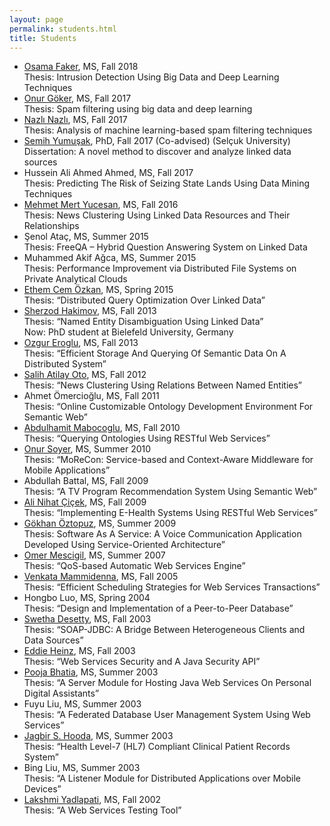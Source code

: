```yaml
---
layout: page
permalink: students.html
title: Students
---
```


<ul type="disc">
<li><a href="https://www.linkedin.com/in/osama-faker-6a1727134/">Osama Faker</a>, MS, Fall 2018<br />
Thesis: Intrusion Detection Using Big Data and Deep Learning Techniques</li>
<li><a href="https://www.linkedin.com/in/gokeronur/" target="_blank" rel="noopener">Onur Göker</a>, MS, Fall 2017<br />
Thesis: Spam filtering using big data and deep learning</li>
<li><a href="https://www.linkedin.com/in/nazlı-nazlı-b03a3b96/" target="_blank" rel="noopener">Nazlı Nazlı</a>, MS, Fall 2017<br />
Thesis: Analysis of machine learning-based <span class="il">spam</span> <span class="il">filtering</span> techniques</li>
<li><a href="https://www.linkedin.com/in/semih-yumusak-163a7385/" target="_blank" rel="noopener">Semih Yumuşak</a>, PhD, Fall 2017 (Co-advised) (Selçuk University)<br />
Dissertation: A novel method to discover and analyze linked data sources</li>
<li>Hussein Ali Ahmed Ahmed, MS, Fall 2017<br />
Thesis: Predicting The Risk of Seizing State Lands Using Data Mining Techniques</li>
<li><a href="https://www.linkedin.com/in/mehmet-mert-yucesan-82b56725/" target="_blank" rel="noopener">Mehmet Mert Yucesan</a>, MS, Fall 2016<br />
Thesis: News Clustering Using Linked Data Resources and Their Relationships</li>
<li>Şenol Ataç, MS, Summer 2015<br />
Thesis: FreeQA – Hybrid Question Answering System on Linked Data</li>
<li>Muhammed Akif Ağca, MS, Summer 2015<br />
Thesis: Performance Improvement via Distributed File Systems on Private Analytical Clouds</li>
<li><a href="https://www.linkedin.com/in/ethem-cem-özkan-12143440/" target="_blank" rel="noopener">Ethem Cem Özkan</a>, MS, Spring 2015<br />
Thesis: “Distributed Query Optimization Over Linked Data”</li>
<li><a href="http://www.sc.cit-ec.uni-bielefeld.de/team/sherzod-hakimov/" target="_blank" rel="noopener">Sherzod Hakimov</a>, MS, Fall 2013<br />
Thesis: “Named Entity Disambiguation Using Linked Data”<br />
Now: PhD student at Bielefeld University, Germany</li>
<li><a href="https://www.linkedin.com/in/özgür-eroğlu-8331857a/" target="_blank" rel="noopener">Ozgur Eroglu</a>, MS, Fall 2013<br />
Thesis: “Efficient Storage And Querying Of Semantic Data On A Distributed System”</li>
<li><a href="https://www.linkedin.com/in/saoto/" target="_blank" rel="noopener">Salih Atilay Oto</a>, MS, Fall 2012<br />
Thesis: “News Clustering Using Relations Between Named Entities”</li>
<li>Ahmet Ömercioğlu, MS, Fall 2011<br />
Thesis: “Online Customizable Ontology Development Environment For Semantic Web”</li>
<li><a href="https://www.linkedin.com/in/mabocoglu/" target="_blank" rel="noopener">Abdulhamit Mabocoglu</a>, MS, Fall 2010<br />
Thesis: “Querying Ontologies Using RESTful Web Services”</li>
<li><a href="https://www.linkedin.com/in/onursoyer/" target="_blank" rel="noopener">Onur Soyer</a>, MS, Summer 2010<br />
Thesis: “MoReCon: Service-based and Context-Aware Middleware for Mobile Applications”</li>
<li>Abdullah Battal, MS, Fall 2009<br />
Thesis: “A TV Program Recommendation System Using Semantic Web”</li>
<li><a href="https://www.linkedin.com/in/ali-nihat-çiçek-68116655/" target="_blank" rel="noopener">Ali Nihat Çiçek</a>, MS, Fall 2009<br />
Thesis: “Implementing E-Health Systems Using RESTful Web Services”</li>
<li><a href="https://www.linkedin.com/in/gökhan-öztopuz-9325b6117/" target="_blank" rel="noopener">Gökhan Öztopuz</a>, MS, Summer 2009<br />
Thesis: Software As A Service: A Voice Communication Application Developed Using Service-Oriented Architecture”</li>
<li><a href="https://www.linkedin.com/in/ömer-mescigil-msc-psm-i-13149991/" target="_blank" rel="noopener">Omer Mescigil</a>, MS, Summer 2007<br />
Thesis: “QoS-based Automatic Web Services Engine”</li>
<li><a href="https://www.linkedin.com/in/venkatamamidenna/" target="_blank" rel="noopener">Venkata Mammidenna</a>, MS, Fall 2005<br />
Thesis: “Efficient Scheduling Strategies for Web Services Transactions”</li>
<li>Hongbo Luo, MS, Spring 2004<br />
Thesis: “Design and Implementation of a Peer-to-Peer Database”</li>
<li><a href="https://www.linkedin.com/in/swethadesetty/" target="_blank" rel="noopener">Swetha Desetty</a>, MS, Fall 2003<br />
Thesis: “SOAP-JDBC: A Bridge Between Heterogeneous Clients and Data Sources”</li>
<li><a href="https://www.linkedin.com/in/eddie-heinz-4737735/" target="_blank" rel="noopener">Eddie Heinz</a>, MS, Fall 2003<br />
Thesis: “Web Services Security and A Java Security API”</li>
<li><a href="https://www.linkedin.com/in/poojatbhatia/" target="_blank" rel="noopener">Pooja Bhatia</a>, MS, Summer 2003<br />
Thesis: “A Server Module for Hosting Java Web Services On Personal Digital Assistants”</li>
<li>Fuyu Liu, MS, Summer 2003<br />
Thesis: “A Federated Database User Management System Using Web Services”</li>
<li><a href="https://www.linkedin.com/in/jhooda/" target="_blank" rel="noopener">Jagbir S. Hooda</a>, MS, Summer 2003<br />
Thesis: “Health Level-7 (HL7) Compliant Clinical Patient Records System”</li>
<li>Bing Liu, MS, Summer 2003<br />
Thesis: “A Listener Module for Distributed Applications over Mobile Devices”</li>
<li><a href="https://www.linkedin.com/in/lakshmi-yadlapati-8141a33a/" target="_blank" rel="noopener">Lakshmi Yadlapati</a>, MS, Fall 2002<br />
Thesis: “A Web Services Testing Tool”</li>
</ul>

